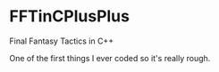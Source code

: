 # FFTinCPlusPlus
Final Fantasy Tactics in C++

One of the first things I ever coded so it's really rough.

